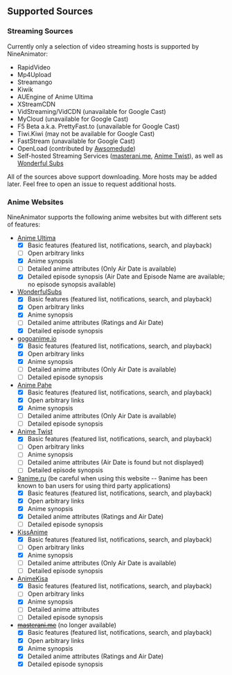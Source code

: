 ## Supported Sources

### Streaming Sources

Currently only a selection of video streaming hosts is supported by NineAnimator:

- RapidVideo
- Mp4Upload
- Streamango
- Kiwik
- AUEngine of Anime Ultima
- XStreamCDN
- VidStreaming/VidCDN (unavailable for Google Cast)
- MyCloud (unavailable for Google Cast)
- F5 Beta a.k.a. PrettyFast.to (unavailable for Google Cast)
- Tiwi.Kiwi (may not be available for Google Cast)
- FastStream (unavailable for Google Cast)
- OpenLoad (contributed by [Awsomedude](https://github.com/SuperMarcus/NineAnimator/commit/8d1c0fc196c04c0ca30c6d3b8281ea88b54ab08a))
- Self-hosted Streaming Services ([masterani.me](//masterani.me), [Anime Twist](//twist.moe)), as well as [Wonderful Subs](//wonderfulsubs.com)

All of the sources above support downloading. More hosts may be added later.
Feel free to open an issue to request additional hosts.

### Anime Websites

NineAnimator supports the following anime websites but with different sets
of features:

- [Anime Ultima](//animeultima.eu)
    - [x] Basic features (featured list, notifications, search, and playback)
    - [ ] Open arbitrary links
    - [x] Anime synopsis
    - [ ] Detailed anime attributes (Only Air Date is available)
    - [x] Detailed episode synopsis (Air Date and Episode Name are available; no episode synopsis available)
- [WonderfulSubs](//wonderfulsubs.com)
    - [x] Basic features (featured list, notifications, search, and playback)
    - [x] Open arbitrary links
    - [x] Anime synopsis
    - [ ] Detailed anime attributes (Ratings and Air Date)
    - [x] Detailed episode synopsis
- [gogoanime.io](//gogoanime.io)
    - [x] Basic features (featured list, notifications, search, and playback)
    - [x] Open arbitrary links
    - [x] Anime synopsis
    - [ ] Detailed anime attributes (Only Air Date is available)
    - [ ] Detailed episode synopsis
- [Anime Pahe](//animepahe.com)
    - [x] Basic features (featured list, notifications, search, and playback)
    - [x] Open arbitrary links
    - [x] Anime synopsis
    - [ ] Detailed anime attributes (Only Air Date is available)
    - [ ] Detailed episode synopsis
- [Anime Twist](//twist.moe)
    - [x] Basic features (featured list, notifications, search, and playback)
    - [ ] Open arbitrary links
    - [ ] Anime synopsis
    - [ ] Detailed anime attributes (Air Date is found but not displayed)
    - [ ] Detailed episode synopsis
- [9anime.ru](//9anime.ru) (be careful when using this website -- 9anime has been known to ban users for using third party applications)
    - [x] Basic features (featured list, notifications, search, and playback)
    - [x] Open arbitrary links
    - [x] Anime synopsis
    - [x] Detailed anime attributes (Ratings and Air Date)
    - [ ] Detailed episode synopsis
- [KissAnime](//kissanime.ru)
    - [x] Basic features (featured list, notifications, search, and playback)
    - [ ] Open arbitrary links
    - [x] Anime synopsis
    - [ ] Detailed anime attributes (Only Air Date is available)
    - [ ] Detailed episode synopsis
- [AnimeKisa](//animekisa.tv)
    - [x] Basic features (featured list, notifications, search, and playback)
    - [ ] Open arbitrary links
    - [x] Anime synopsis
    - [ ] Detailed anime attributes
    - [ ] Detailed episode synopsis
- ~~[masterani.me](//masterani.me)~~ (no longer available)
    - [x] Basic features (featured list, notifications, search, and playback)
    - [x] Open arbitrary links
    - [x] Anime synopsis
    - [x] Detailed anime attributes (Ratings and Air Date)
    - [x] Detailed episode synopsis
